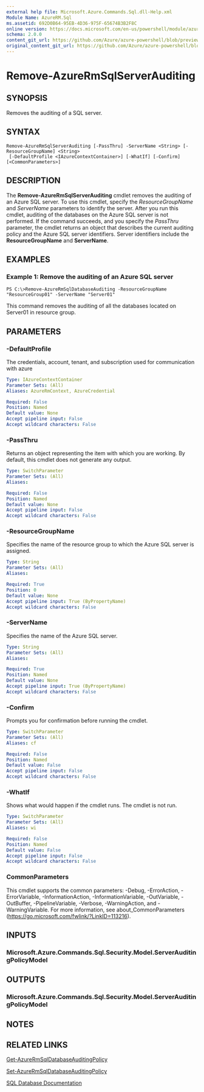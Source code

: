 ```yaml
---
external help file: Microsoft.Azure.Commands.Sql.dll-Help.xml
Module Name: AzureRM.Sql
ms.assetid: 692D0B64-95EB-4D36-975F-65674B3B2F8C
online version: https://docs.microsoft.com/en-us/powershell/module/azurerm.sql/remove-azurermsqlserverauditing
schema: 2.0.0
content_git_url: https://github.com/Azure/azure-powershell/blob/preview/src/ResourceManager/Sql/Commands.Sql/help/Remove-AzureRmSqlServerAuditing.md
original_content_git_url: https://github.com/Azure/azure-powershell/blob/preview/src/ResourceManager/Sql/Commands.Sql/help/Remove-AzureRmSqlServerAuditing.md
---
```


# Remove-AzureRmSqlServerAuditing

## SYNOPSIS
Removes the auditing of a SQL server.

## SYNTAX

```
Remove-AzureRmSqlServerAuditing [-PassThru] -ServerName <String> [-ResourceGroupName] <String>
 [-DefaultProfile <IAzureContextContainer>] [-WhatIf] [-Confirm] [<CommonParameters>]
```

## DESCRIPTION
The **Remove-AzureRmSqlServerAuditing** cmdlet removes the auditing of an Azure SQL server.
To use this cmdlet, specify the *ResourceGroupName* and *ServerName* parameters to identify the server.
After you run this cmdlet, auditing of the databases on the Azure SQL server is not performed.
If the command succeeds, and you specify the *PassThru* parameter, the cmdlet returns an object that describes the current auditing policy and the Azure SQL server identifiers.
Server identifiers include the **ResourceGroupName** and **ServerName**.

## EXAMPLES

### Example 1: Remove the auditing of an Azure SQL server
```
PS C:\>Remove-AzureRmSqlDatabaseAuditing -ResourceGroupName "ResourceGroup01" -ServerName "Server01"
```

This command removes the auditing of all the databases located on Server01 in resource group.

## PARAMETERS

### -DefaultProfile
The credentials, account, tenant, and subscription used for communication with azure

```yaml
Type: IAzureContextContainer
Parameter Sets: (All)
Aliases: AzureRmContext, AzureCredential

Required: False
Position: Named
Default value: None
Accept pipeline input: False
Accept wildcard characters: False
```

### -PassThru
Returns an object representing the item with which you are working.
By default, this cmdlet does not generate any output.

```yaml
Type: SwitchParameter
Parameter Sets: (All)
Aliases:

Required: False
Position: Named
Default value: None
Accept pipeline input: False
Accept wildcard characters: False
```

### -ResourceGroupName
Specifies the name of the resource group to which the Azure SQL server is assigned.

```yaml
Type: String
Parameter Sets: (All)
Aliases:

Required: True
Position: 0
Default value: None
Accept pipeline input: True (ByPropertyName)
Accept wildcard characters: False
```

### -ServerName
Specifies the name of the Azure SQL server.

```yaml
Type: String
Parameter Sets: (All)
Aliases:

Required: True
Position: Named
Default value: None
Accept pipeline input: True (ByPropertyName)
Accept wildcard characters: False
```

### -Confirm
Prompts you for confirmation before running the cmdlet.

```yaml
Type: SwitchParameter
Parameter Sets: (All)
Aliases: cf

Required: False
Position: Named
Default value: False
Accept pipeline input: False
Accept wildcard characters: False
```

### -WhatIf
Shows what would happen if the cmdlet runs.
The cmdlet is not run.

```yaml
Type: SwitchParameter
Parameter Sets: (All)
Aliases: wi

Required: False
Position: Named
Default value: False
Accept pipeline input: False
Accept wildcard characters: False
```

### CommonParameters
This cmdlet supports the common parameters: -Debug, -ErrorAction, -ErrorVariable, -InformationAction, -InformationVariable, -OutVariable, -OutBuffer, -PipelineVariable, -Verbose, -WarningAction, and -WarningVariable. For more information, see about_CommonParameters (https://go.microsoft.com/fwlink/?LinkID=113216).

## INPUTS

### Microsoft.Azure.Commands.Sql.Security.Model.ServerAuditingPolicyModel

## OUTPUTS

### Microsoft.Azure.Commands.Sql.Security.Model.ServerAuditingPolicyModel

## NOTES

## RELATED LINKS

[Get-AzureRmSqlDatabaseAuditingPolicy](./Get-AzureRmSqlDatabaseAuditingPolicy.md)

[Set-AzureRmSqlDatabaseAuditingPolicy](./Set-AzureRmSqlDatabaseAuditingPolicy.md)

[SQL Database Documentation](https://docs.microsoft.com/azure/sql-database/)


